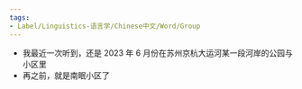```yaml
---
tags:
- Label/Linguistics-语言学/Chinese中文/Word/Group
---
```


- 我最近一次听到，还是 2023 年 6 月份在苏州京杭大运河某一段河岸的公园与小区里
- 再之前，就是南眠小区了
